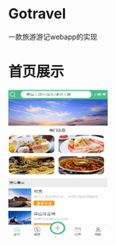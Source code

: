 # Gotravel
一款旅游游记webapp的实现

# 首页展示

<img src="https://github.com/Ciketoom/eshop-pic/blob/master/travel/shouye.gif" width="200" height="300" alt="微信小程序"/><br/>
